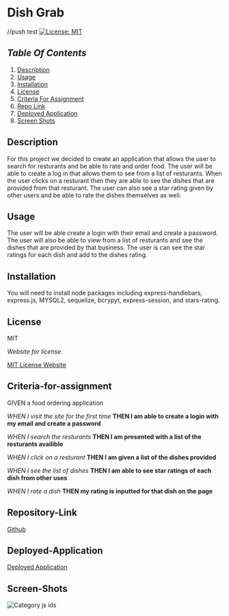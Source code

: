 # Dish Grab
//push test
[![License: MIT](https://img.shields.io/badge/License-MIT-yellow.svg)](https://opensource.org/licenses/MIT)

## _Table Of Contents_

1. [Description](#description)
2. [Usage](#usage)
3. [Installation](#installation)
4. [License](#license)
5. [Criteria For Assignment](#criteria-for-assignment)
6. [Repo Link](#repository-link)
7. [Deployed Application](#deployed-application)
8. [Screen Shots](#screen-shots)

## Description

For this project we decided to create an application that allows the user to search for resturants and be able to rate and order food. The user will be able to create a log in that allows them to see from a list of resturants. When the user clicks on a resturant then they are able to see the dishes that are provided from that resturant. The user can also see a star rating given by other users and be able to rate the dishes themselves as well.

## Usage

The user will be able create a login with their email and create a password. The user will also be able to view from a list of resturants and see the dishes that are provided by that business. The user is can see the star ratings for each dish and add to the dishes rating.

## Installation

You will need to install node packages including express-handlebars, express.js, MYSQL2, sequelize, bcrypyt, express-session, and stars-rating.

## License

MIT

_Website for license_

[MIT License Website](https://mit-license.org/)

## Criteria-for-assignment

GIVEN a food ordering application

*WHEN I visit the site for the first time*
**THEN I am able to create a login with my email and create a password**

*WHEN I search the resturants*
**THEN I am presented with a list of the resturants availible**

*WHEN I click on a resturant*
**THEN I am given a list of the dishes provided**

*WHEN I see the list of dishes*
**THEN I am able to see star ratings of each dish from other uses**

*WHEN I rate a dish*
**THEN my rating is inputted for that dish on the page**

## Repository-Link

[Github](https://github.com/PintoDrop/dishgrab)

## Deployed-Application

[Deployed Application]()

## Screen-Shots

![Category js ids]()

